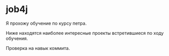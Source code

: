 # job4j

Я прохожу обучение по курсу петра.

Ниже находятся наиболее интересные проекты встретившиеся по ходу обучения.

Проверка на навык коммита.